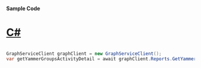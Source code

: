 #### Sample Code
# [C#](#tab/Csharp)

```C#

GraphServiceClient graphClient = new GraphServiceClient();
var getYammerGroupsActivityDetail = await graphClient.Reports.GetYammerGroupsActivityDetail().Request().GetAsync();

```